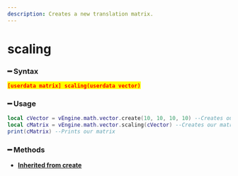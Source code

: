 ```yaml
---
description: Creates a new translation matrix.
---
```


# scaling

### ━ Syntax

<mark style="color:red;">**`[userdata matrix] scaling(userdata vector)`**</mark>

### ━ Usage

```lua
local cVector = vEngine.math.vector.create(10, 10, 10, 10) --Creates our vector
local cMatrix = vEngine.math.vector.scaling(cVector) --Creates our matrix
print(cMatrix) --Prints our matrix
```

### **━ Methods**

* [**Inherited from create**](create.md)